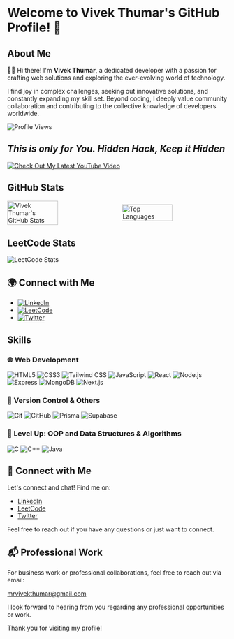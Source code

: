 # Welcome to Vivek Thumar's GitHub Profile! 👋

## About Me

👨‍💻 Hi there! I'm **Vivek Thumar**, a dedicated developer with a passion for crafting web solutions and exploring the ever-evolving world of technology. 

I find joy in complex challenges, seeking out innovative solutions, and constantly expanding my skill set. Beyond coding, I deeply value community collaboration and contributing to the collective knowledge of developers worldwide.

![Profile Views](https://komarev.com/ghpvc/?username=mrvivekthumar&color=blue)

## *This is only for You. Hidden Hack, Keep it Hidden*

[![Check Out My Latest YouTube Video](https://img.shields.io/badge/YouTube-FF0000?style=for-the-badge&logo=youtube&logoColor=white)](https://youtu.be/wGRF3GQ4Wdk?si=k1LrabPCzO-FX2sz)  


## GitHub Stats

<div style="display: flex; justify-content: space-between; align-items: center;">
  <img src="https://github-readme-stats.vercel.app/api?username=mrvivekthumar&show_icons=true&theme=calm" alt="Vivek Thumar's GitHub Stats" style="width: 48%;">
  <img src="https://github-readme-stats.vercel.app/api/top-langs/?username=mrvivekthumar&layout=compact&theme=calm" alt="Top Languages" style="width: 48%;">
</div>

## LeetCode Stats

![LeetCode Stats](https://leetcode-stats-api.herokuapp.com/mrvivekthumar?theme=light&show=solved,unsolved)

## 🌍 Connect with Me

- [![LinkedIn](https://img.shields.io/badge/LinkedIn-0A66C2?style=for-the-badge&logo=linkedin&logoColor=white)](https://www.linkedin.com/in/mrvivekthumar)
- [![LeetCode](https://img.shields.io/badge/LeetCode-FFA116?style=for-the-badge&logo=leetcode&logoColor=white)](https://leetcode.com/mrvivekthumar)
- [![Twitter](https://img.shields.io/badge/Twitter-1DA1F2?style=for-the-badge&logo=twitter&logoColor=white)](https://twitter.com/mrvivekthumar)

## Skills

### 🌐 Web Development

![HTML5](https://img.shields.io/badge/HTML5-E34F26?style=for-the-badge&logo=html5&logoColor=white)
![CSS3](https://img.shields.io/badge/CSS3-1572B6?style=for-the-badge&logo=css3&logoColor=white)
![Tailwind CSS](https://img.shields.io/badge/Tailwind%20CSS-38B2AC?style=for-the-badge&logo=tailwindcss&logoColor=white)
![JavaScript](https://img.shields.io/badge/JavaScript-F7DF1E?style=for-the-badge&logo=javascript&logoColor=black)
![React](https://img.shields.io/badge/React-61DAFB?style=for-the-badge&logo=react&logoColor=black)
![Node.js](https://img.shields.io/badge/Node.js-339933?style=for-the-badge&logo=nodedotjs&logoColor=white)
![Express](https://img.shields.io/badge/Express-000000?style=for-the-badge&logo=express&logoColor=white)
![MongoDB](https://img.shields.io/badge/MongoDB-47A248?style=for-the-badge&logo=mongodb&logoColor=white)
![Next.js](https://img.shields.io/badge/Next.js-000000?style=for-the-badge&logo=nextdotjs&logoColor=white)

### 💼 Version Control & Others

![Git](https://img.shields.io/badge/Git-F05032?style=for-the-badge&logo=git&logoColor=white)
![GitHub](https://img.shields.io/badge/GitHub-181717?style=for-the-badge&logo=github&logoColor=white)
![Prisma](https://img.shields.io/badge/Prisma-2D3748?style=for-the-badge&logo=prisma&logoColor=white)
![Supabase](https://img.shields.io/badge/Supabase-3ECF8E?style=for-the-badge&logo=supabase&logoColor=white)

### 🎯 Level Up: OOP and Data Structures & Algorithms

![C](https://img.shields.io/badge/C-A8B9CC?style=for-the-badge&logo=c&logoColor=black)
![C++](https://img.shields.io/badge/C++-00599C?style=for-the-badge&logo=c%2B%2B&logoColor=white)
![Java](https://img.shields.io/badge/Java-ED8B00?style=for-the-badge&logo=java&logoColor=white)

## 💬 Connect with Me

Let's connect and chat! Find me on:

- [LinkedIn](https://www.linkedin.com/in/mrvivekthumar)
- [LeetCode](https://leetcode.com/mrvivekthumar)
- [Twitter](https://twitter.com/mrvivekthumar)

Feel free to reach out if you have any questions or just want to connect.

## 📬 Professional Work

For business work or professional collaborations, feel free to reach out via email:

[mrvivekthumar@gmail.com](mailto:mrvivekthumar@gmail.com)

I look forward to hearing from you regarding any professional opportunities or work.

Thank you for visiting my profile!
